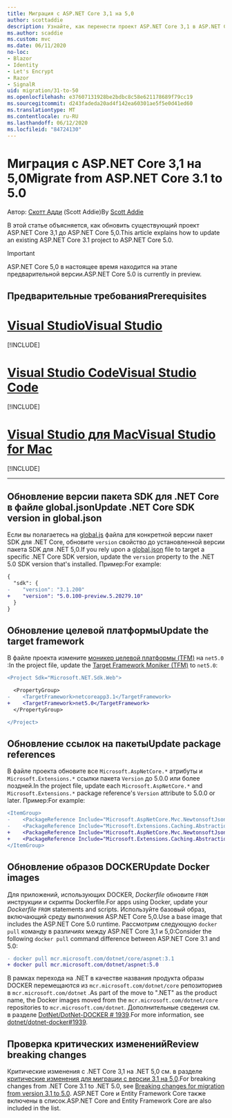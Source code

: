 ```yaml
---
title: Миграция с ASP.NET Core 3,1 на 5,0
author: scottaddie
description: Узнайте, как перенести проект ASP.NET Core 3,1 в ASP.NET Core 5,0.
ms.author: scaddie
ms.custom: mvc
ms.date: 06/11/2020
no-loc:
- Blazor
- Identity
- Let's Encrypt
- Razor
- SignalR
uid: migration/31-to-50
ms.openlocfilehash: e37607131928be2bdbc8c58e621178689f79cc19
ms.sourcegitcommit: d243fadeda20ad4f142ea60301ae5f5e0d41ed60
ms.translationtype: MT
ms.contentlocale: ru-RU
ms.lasthandoff: 06/12/2020
ms.locfileid: "84724130"
---
```

# <a name="migrate-from-aspnet-core-31-to-50"></a><span data-ttu-id="3e71c-103">Миграция с ASP.NET Core 3,1 на 5,0</span><span class="sxs-lookup"><span data-stu-id="3e71c-103">Migrate from ASP.NET Core 3.1 to 5.0</span></span>

<span data-ttu-id="3e71c-104">Автор: [Скотт Адди](https://github.com/scottaddie) (Scott Addie)</span><span class="sxs-lookup"><span data-stu-id="3e71c-104">By [Scott Addie](https://github.com/scottaddie)</span></span>

<span data-ttu-id="3e71c-105">В этой статье объясняется, как обновить существующий проект ASP.NET Core 3,1 до ASP.NET Core 5,0.</span><span class="sxs-lookup"><span data-stu-id="3e71c-105">This article explains how to update an existing ASP.NET Core 3.1 project to ASP.NET Core 5.0.</span></span>

> [!IMPORTANT]
> <span data-ttu-id="3e71c-106">ASP.NET Core 5,0 в настоящее время находится на этапе предварительной версии.</span><span class="sxs-lookup"><span data-stu-id="3e71c-106">ASP.NET Core 5.0 is currently in preview.</span></span>

## <a name="prerequisites"></a><span data-ttu-id="3e71c-107">Предварительные требования</span><span class="sxs-lookup"><span data-stu-id="3e71c-107">Prerequisites</span></span>

# <a name="visual-studio"></a>[<span data-ttu-id="3e71c-108">Visual Studio</span><span class="sxs-lookup"><span data-stu-id="3e71c-108">Visual Studio</span></span>](#tab/visual-studio)

[!INCLUDE[](~/includes/net-core-prereqs-vs-5.0.md)]

# <a name="visual-studio-code"></a>[<span data-ttu-id="3e71c-109">Visual Studio Code</span><span class="sxs-lookup"><span data-stu-id="3e71c-109">Visual Studio Code</span></span>](#tab/visual-studio-code)

[!INCLUDE[](~/includes/net-core-prereqs-vsc-5.0.md)]

# <a name="visual-studio-for-mac"></a>[<span data-ttu-id="3e71c-110">Visual Studio для Mac</span><span class="sxs-lookup"><span data-stu-id="3e71c-110">Visual Studio for Mac</span></span>](#tab/visual-studio-mac)

[!INCLUDE[](~/includes/net-core-prereqs-mac-5.0.md)]

---

## <a name="update-net-core-sdk-version-in-globaljson"></a><span data-ttu-id="3e71c-111">Обновление версии пакета SDK для .NET Core в файле global.json</span><span class="sxs-lookup"><span data-stu-id="3e71c-111">Update .NET Core SDK version in global.json</span></span>

<span data-ttu-id="3e71c-112">Если вы полагаетесь на [global.js](/dotnet/core/tools/global-json) файла для конкретной версии пакет SDK для .NET Core, обновите `version` свойство до установленной версии пакета SDK для .NET 5,0.</span><span class="sxs-lookup"><span data-stu-id="3e71c-112">If you rely upon a [global.json](/dotnet/core/tools/global-json) file to target a specific .NET Core SDK version, update the `version` property to the .NET 5.0 SDK version that's installed.</span></span> <span data-ttu-id="3e71c-113">Пример:</span><span class="sxs-lookup"><span data-stu-id="3e71c-113">For example:</span></span>

```diff
{
  "sdk": {
-    "version": "3.1.200"
+    "version": "5.0.100-preview.5.20279.10"
  }
}
```

## <a name="update-the-target-framework"></a><span data-ttu-id="3e71c-114">Обновление целевой платформы</span><span class="sxs-lookup"><span data-stu-id="3e71c-114">Update the target framework</span></span>

<span data-ttu-id="3e71c-115">В файле проекта измените [моникер целевой платформы (TFM)](/dotnet/standard/frameworks) на `net5.0` :</span><span class="sxs-lookup"><span data-stu-id="3e71c-115">In the project file, update the [Target Framework Moniker (TFM)](/dotnet/standard/frameworks) to `net5.0`:</span></span>

```diff
<Project Sdk="Microsoft.NET.Sdk.Web">

  <PropertyGroup>
-    <TargetFramework>netcoreapp3.1</TargetFramework>
+    <TargetFramework>net5.0</TargetFramework>
  </PropertyGroup>

</Project>
```

## <a name="update-package-references"></a><span data-ttu-id="3e71c-116">Обновление ссылок на пакеты</span><span class="sxs-lookup"><span data-stu-id="3e71c-116">Update package references</span></span>

<span data-ttu-id="3e71c-117">В файле проекта обновите все `Microsoft.AspNetCore.*` атрибуты и `Microsoft.Extensions.*` ссылки пакета `Version` до 5.0.0 или более поздней.</span><span class="sxs-lookup"><span data-stu-id="3e71c-117">In the project file, update each `Microsoft.AspNetCore.*` and `Microsoft.Extensions.*` package reference's `Version` attribute to 5.0.0 or later.</span></span> <span data-ttu-id="3e71c-118">Пример:</span><span class="sxs-lookup"><span data-stu-id="3e71c-118">For example:</span></span>

```diff
<ItemGroup>
-    <PackageReference Include="Microsoft.AspNetCore.Mvc.NewtonsoftJson" Version="3.1.2" />
-    <PackageReference Include="Microsoft.Extensions.Caching.Abstractions" Version="3.1.2" />
+    <PackageReference Include="Microsoft.AspNetCore.Mvc.NewtonsoftJson" Version="5.0.0-preview.5.20279.2" />
+    <PackageReference Include="Microsoft.Extensions.Caching.Abstractions" Version="5.0.0-preview.5.20278.1" />
</ItemGroup>
```

## <a name="update-docker-images"></a><span data-ttu-id="3e71c-119">Обновление образов DOCKER</span><span class="sxs-lookup"><span data-stu-id="3e71c-119">Update Docker images</span></span>

<span data-ttu-id="3e71c-120">Для приложений, использующих DOCKER, *Dockerfile* обновите `FROM` инструкции и скрипты Dockerfile.</span><span class="sxs-lookup"><span data-stu-id="3e71c-120">For apps using Docker, update your *Dockerfile* `FROM` statements and scripts.</span></span> <span data-ttu-id="3e71c-121">Используйте базовый образ, включающий среду выполнения ASP.NET Core 5,0.</span><span class="sxs-lookup"><span data-stu-id="3e71c-121">Use a base image that includes the ASP.NET Core 5.0 runtime.</span></span> <span data-ttu-id="3e71c-122">Рассмотрим следующую `docker pull` команду в различиях между ASP.NET Core 3,1 и 5,0:</span><span class="sxs-lookup"><span data-stu-id="3e71c-122">Consider the following `docker pull` command difference between ASP.NET Core 3.1 and 5.0:</span></span>

```diff
- docker pull mcr.microsoft.com/dotnet/core/aspnet:3.1
+ docker pull mcr.microsoft.com/dotnet/aspnet:5.0
```

<span data-ttu-id="3e71c-123">В рамках перехода на .NET в качестве названия продукта образы DOCKER перемещаются из `mcr.microsoft.com/dotnet/core` репозиториев в `mcr.microsoft.com/dotnet` .</span><span class="sxs-lookup"><span data-stu-id="3e71c-123">As part of the move to ".NET" as the product name, the Docker images moved from the `mcr.microsoft.com/dotnet/core` repositories to `mcr.microsoft.com/dotnet`.</span></span> <span data-ttu-id="3e71c-124">Дополнительные сведения см. в разделе [DotNet/DotNet-DOCKER # 1939](https://github.com/dotnet/dotnet-docker/issues/1939).</span><span class="sxs-lookup"><span data-stu-id="3e71c-124">For more information, see [dotnet/dotnet-docker#1939](https://github.com/dotnet/dotnet-docker/issues/1939).</span></span>

## <a name="review-breaking-changes"></a><span data-ttu-id="3e71c-125">Проверка критических изменений</span><span class="sxs-lookup"><span data-stu-id="3e71c-125">Review breaking changes</span></span>

<span data-ttu-id="3e71c-126">Критические изменения с .NET Core 3,1 на .NET 5,0 см. в разделе [критические изменения для миграции с версии 3,1 на 5,0](/dotnet/core/compatibility/3.1-5.0).</span><span class="sxs-lookup"><span data-stu-id="3e71c-126">For breaking changes from .NET Core 3.1 to .NET 5.0, see [Breaking changes for migration from version 3.1 to 5.0](/dotnet/core/compatibility/3.1-5.0).</span></span> <span data-ttu-id="3e71c-127">ASP.NET Core и Entity Framework Core также включены в список.</span><span class="sxs-lookup"><span data-stu-id="3e71c-127">ASP.NET Core and Entity Framework Core are also included in the list.</span></span>
